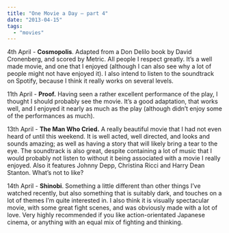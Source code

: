 ```yaml
---
title: "One Movie a Day – part 4"
date: "2013-04-15"
tags: 
  - "movies"
---
```


4th April - **Cosmopolis**. Adapted from a Don Delilo book by David Cronenberg, and scored by Metric. All people I respect greatly. It’s a well made movie, and one that I enjoyed (although I can also see why a lot of people might not have enjoyed it). I also intend to listen to the soundtrack on Spotify, because I think it really works on several levels.

11th April - **Proof.** Having seen a rather excellent performance of the play, I thought I should probably see the movie. It’s a good adaptation, that works well, and I enjoyed it nearly as much as the play (although didn’t enjoy some of the performances as much).

13th April - **The Man Who Cried.** A really beautiful movie that I had not even heard of until this weekend. It is well acted, well directed, and looks and sounds amazing; as well as having a story that will likely bring a tear to the eye. The soundtrack is also great, despite containing a lot of music that I would probably not listen to without it being associated with a movie I really enjoyed. Also it features Johnny Depp, Christina Ricci and Harry Dean Stanton. What’s not to like?

14th April - **Shinobi**. Something a little different than other things I’ve watched recently, but also something that is suitably dark, and touches on a lot of themes I’m quite interested in. I also think it is visually spectacular movie, with some great fight scenes, and was obviously made with a lot of love. Very highly recommended if you like action-orientated Japanese cinema, or anything with an equal mix of fighting and thinking.
